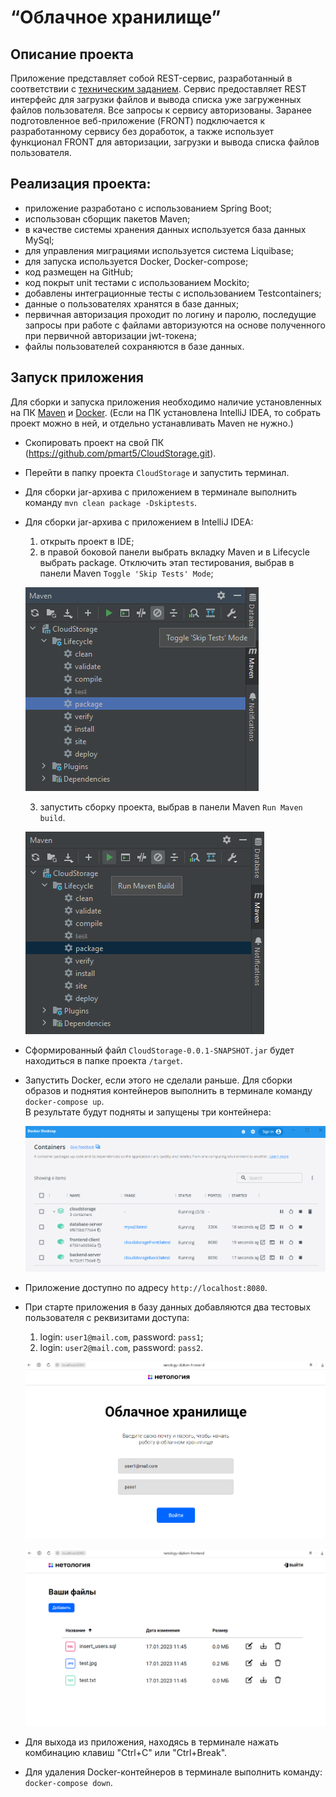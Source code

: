# “Облачное хранилище”

## Описание проекта
Приложение представляет собой REST-сервис, разработанный в соответствии с [техническим заданием](./TechnicalTask.md).
Сервис предоставляет REST интерфейс для загрузки файлов и вывода списка уже загруженных файлов пользователя.
Все запросы к сервису авторизованы. Заранее подготовленное веб-приложение (FRONT) подключается к разработанному сервису
без доработок, а также использует функционал FRONT для авторизации, загрузки и вывода списка файлов пользователя.

## Реализация проекта:
- приложение разработано с использованием Spring Boot;
- использован сборщик пакетов Maven;
- в качестве системы хранения данных используется база данных MySql;
- для управления миграциями используется система Liquibase;
- для запуска используется Docker, Docker-compose;
- код размещен на GitHub;
- код покрыт unit тестами с использованием Mockito;
- добавлены интеграционные тесты с использованием Testcontainers;
- данные о пользователях хранятся в базе данных;
- первичная авторизация проходит по логину и паролю, последущие запросы при работе с файлами авторизуются на основе 
  полученного при первичной авторизации jwt-токена;
- файлы пользователей сохраняются в базе данных.

## Запуск приложения
Для сборки и запуска приложения необходимо наличие установленных на ПК [Maven](https://maven.apache.org/download.cgi) 
и [Docker](https://www.docker.com/products/docker-desktop/). (Если на ПК установлена IntelliJ IDEA, то собрать проект
можно в ней, и отдельно устанавливать Maven не нужно.)

- Скопировать проект на свой ПК (https://github.com/pmart5/CloudStorage.git).

- Перейти в папку проекта `CloudStorage` и запустить терминал.
- Для сборки jar-архива с приложением в терминале выполнить команду `mvn clean package -Dskiptests`.
- Для сборки jar-архива с приложением в IntelliJ IDEA:
  1. открыть проект в IDE;
  2. в правой боковой панели выбрать вкладку Maven и в Lifecycle выбрать package. Отключить этап тестирования, выбрав в
     панели Maven `Toggle 'Skip Tests' Mode`;

  ![](pics/IDE_skip_tests.png)

  3. запустить сборку проекта, выбрав в панели Maven `Run Maven build`.

  ![](pics/IDE_run_build.png)

- Сформированный файл `CloudStorage-0.0.1-SNAPSHOT.jar` будет находиться в папке проекта `/target`.
- Запустить Docker, если этого не сделали раньше. Для сборки образов и поднятия контейнеров выполнить в терминале
  команду `docker-compose up`.  
  В результате будут подняты и запущены три контейнера:

  ![](pics/docker_containers.png)

- Приложение доступно по адресу `http://localhost:8080`.
- При старте приложения в базу данных добавляются два тестовых пользователя с реквизитами доступа:
  1. login: `user1@mail.com`, password: `pass1`;
  2. login: `user2@mail.com`, password: `pass2`.

  ![](pics/page_login.png)

  ![](pics/page_files.png)

- Для выхода из приложения, находясь в терминале нажать комбинацию клавиш "Ctrl+C" или "Ctrl+Break".
- Для удаления Docker-контейнеров в терминале выполнить команду: `docker-compose down`.